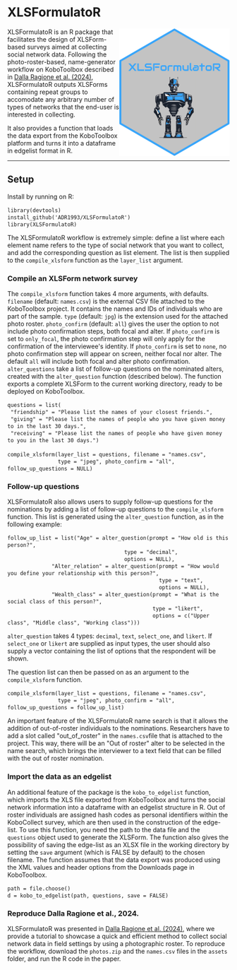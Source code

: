 XLSFormulatoR
========
<img align="right" src="https://github.com/ADR1993/XLSFormulatoR/blob/main/logo.png" alt="logo" width="250"> 

XLSFormulatoR is an R package that facilitates the design of XLSForm-based surveys aimed at collecting social network data.
Following the photo-roster-based, name-generator workflow on KoboToolbox described in [Dalla Ragione et al. (2024)](https://osf.io/preprints/socarxiv/gna3d), XLSFormulatoR outputs XLSForms containing repeat groups to accomodate any arbitrary number of types of networks that the end-user is interested in collecting. 

It also provides a function that loads the data export from the KoboToolbox platform and turns it into a dataframe in edgelist format in R.

-----

Setup
------
Install by running on R:
```{r}
library(devtools)
install_github('ADR1993/XLSFormulatoR')
library(XLSFormulatoR)
```

The XLSFormulatoR workflow is extremely simple: define a list where each element name refers to the type of social network that you want to collect, and add the corresponding question as list element.
The list is then supplied to the `compile_xlsform` function as the `layer_list` argument.

### Compile an XLSForm network survey

The `compile_xlsform` function takes 4 more arguments, with defaults.
`filename` (default: `names.csv`) is the external CSV file attached to the KoboToolbox project. It contains the names and IDs of individuals who are part of the sample.
`type` (default: `jpg`) is the extension used for the attached photo roster. 
`photo_confirm` (default: `all`) gives the user the option to not include photo confirmation steps, both focal and alter. 
If `photo_confirm` is set to `only_focal`, the photo confirmation step will only apply for the confirmation of the interviewee's identity.
If `photo_confirm` is set to `none`, no photo confirmation step will appear on screen, neither focal nor alter.
The default `all` will include both focal and alter photo confirmation.
`alter_questions` take a list of follow-up questions on the nominated alters, created with the `alter_question` function (described below).
The function exports a complete XLSForm to the current working directory, ready to be deployed on KoboToolbox. 
```{r}
questions = list(
 "friendship" = "Please list the names of your closest friends.",
 "giving" = "Please list the names of people who you have given money to in the last 30 days.",
 "receiving" = "Please list the names of people who have given money to you in the last 30 days.")

compile_xlsform(layer_list = questions, filename = "names.csv",
                type = "jpeg", photo_confirm = "all", follow_up_questions = NULL)
```

### Follow-up questions

XLSFormulatoR also allows users to supply follow-up questions for the nominations by adding a list of follow-up questions to the `compile_xlsform` function. 
This list is generated using the `alter_question` function, as in the following example:
```{r}
follow_up_list = list("Age" = alter_question(prompt = "How old is this person?", 
                                     type = "decimal",
                                     options = NULL), 
              "Alter_relation" = alter_question(prompt = "How would you define your relationship with this person?", 
                                                type = "text",
                                                options = NULL),
              "Wealth_class" = alter_question(prompt = "What is the social class of this person?",
                                              type = "likert", 
                                              options = c("Upper class", "Middle class", "Working class")))
```
`alter_question` takes 4 types: `decimal`, `text`, `select_one`, and `likert`. If `select_one` or `likert` are supplied as input types, the user should also supply a vector containing the list of options that the respondent will be shown.

The question list can then be passed on as an argument to the `compile_xlsform` function. 
```{r}
compile_xlsform(layer_list = questions, filename = "names.csv",
                type = "jpeg", photo_confirm = "all", follow_up_questions = follow_up_list)
```
An important feature of the XLSFormulatoR name search is that it allows the addition of out-of-roster individuals to the nominations. 
Researchers have to add a slot called "out_of_roster" in the `names.csv`file that is attached to the project. 
This way, there will be an "Out of roster" alter to be selected in the name search, which brings the interviewer to a text field that can be filled with the out of roster nomination.

### Import the data as an edgelist

An additional feature of the package is the `kobo_to_edgelist` function, which imports the XLS file exported from KoboToolbox and turns the social network information into a dataframe with an edgelist structure in R. 
Out of roster individuals are assigned hash codes as personal identifiers within the KoboCollect survey, which are then used in the construction of the edge-list.
To use this function, you need the path to the data file and the `questions` object used to generate the XLSForm.
The function also gives the possibility of saving the edge-list as an XLSX file in the working directory by setting the `save` argument (which is FALSE by default) to the chosen filename.
The function assumes that the data export was produced using the XML values and header options from the Downloads page in KoboToolbox.
```{r}
path = file.choose()
d = kobo_to_edgelist(path, questions, save = FALSE)
```
### Reproduce Dalla Ragione et al., 2024.

XLSFormulatoR was presented in [Dalla Ragione et al. (2024)](https://osf.io/preprints/socarxiv/gna3d), where we provide a tutorial to showcase a quick and efficient method to collect social network data in field settings by using a photographic roster. To reproduce the workflow, download the `photos.zip` and the `names.csv` files in the `assets` folder, and run the R code in the paper. 
